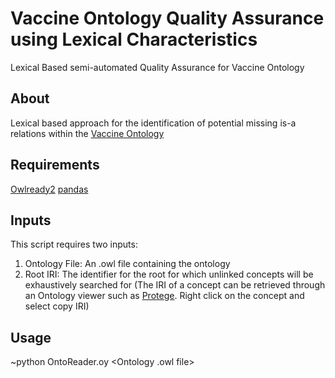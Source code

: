 # Vaccine Ontology Quality Assurance using Lexical Characteristics
Lexical Based semi-automated Quality Assurance for Vaccine Ontology

## About
Lexical based approach for the identification of potential missing is-a relations within the [Vaccine Ontology](https://www.violinet.org/vaccineontology/)

## Requirements
[Owlready2](https://owlready2.readthedocs.io/en/latest/index.html) [pandas](https://pandas.pydata.org/)

## Inputs
This script requires two inputs:
1. Ontology File: An .owl file containing the ontology
2. Root IRI: The identifier for the root for which unlinked concepts will be exhaustively searched for (The IRI of a concept can be retrieved through an Ontology viewer such as [Protege](https://protege.stanford.edu/). Right click on the concept and select copy IRI)

## Usage
~python OntoReader.oy <Ontology .owl file> <Root IRI for unlinked pairs>